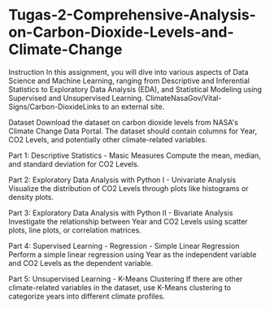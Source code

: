 # Tugas-2-Comprehensive-Analysis-on-Carbon-Dioxide-Levels-and-Climate-Change

Instruction
In this assignment, you will dive into various aspects of Data Science and Machine Learning, ranging from Descriptive and Inferential Statistics to Exploratory Data Analysis (EDA), and Statistical Modeling using Supervised and Unsupervised Learning.
ClimateNasaGov/Vital-Signs/Carbon-DioxideLinks to an external site.

Dataset
Download the dataset on carbon dioxide levels from NASA's Climate Change Data Portal.
The dataset should contain columns for Year, CO2 Levels, and potentially other climate-related variables.

Part 1: Descriptive Statistics - Masic Measures
Compute the mean, median, and standard deviation for CO2 Levels.

Part 2: Exploratory Data Analysis with Python I - Univariate Analysis
Visualize the distribution of CO2 Levels through plots like histograms or density plots.

Part 3: Exploratory Data Analysis with Python II - Bivariate Analysis
Investigate the relationship between Year and CO2 Levels using scatter plots, line plots, or correlation matrices.

Part 4: Supervised Learning - Regression - Simple Linear Regression
Perform a simple linear regression using Year as the independent variable and CO2 Levels as the dependent variable.

Part 5: Unsupervised Learning - K-Means Clustering
If there are other climate-related variables in the dataset, use K-Means clustering to categorize years into different climate profiles.
